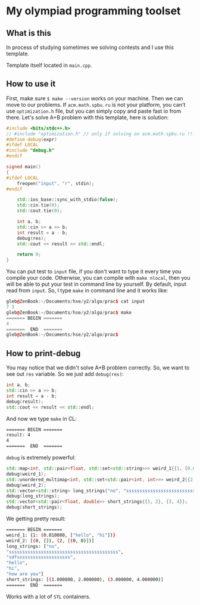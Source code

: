 # My olympiad programming toolset

## What is this

In process of studying sometimes we solving contests and I use this template.

Template itself located in `main.cpp`.

## How to use it

First, make sure `$ make --version` works on your machine. Then we can move to our problems. If `acm.math.spbu.ru` is not your platform, you can't use `optimization.h` file, but you can simply copy and paste fast io from there. Let's solve A+B problem with this template, here is solution:

```c++
#include <bits/stdc++.h>
// #include "optimization.h" // only if solving on acm.math.spbu.ru !!!
#define debug(expr)
#ifdef LOCAL
#include "debug.h"
#endif

signed main()
{
#ifdef LOCAL
    freopen("input", "r", stdin);
#endif

    std::ios_base::sync_with_stdio(false);
    std::cin.tie(0);
    std::cout.tie(0);

    int a, b;
    std::cin >> a >> b;
    int result = a - b;
    debug(res);
    std::cout << result << std::endl;

    return 0;
}
```

You can put test to `input` file, if you don't want to type it every time you compile your code. Otherwise, you can compile with `make nlocal`, then you will be able to put your test in command line by yourself. By default, input read from `input`.
So, I type `make` in command line and it works like:

```c++
gleb@ZenBook:~/Documents/hse/y2/algo/prac$ cat input
7 3
gleb@ZenBook:~/Documents/hse/y2/algo/prac$ make
======= BEGIN =======
4
=======  END  =======
gleb@ZenBook:~/Documents/hse/y2/algo/prac$
```

## How to print-debug

You may notice that we didn't solve A+B problem correctly. So, we want to see out `res` variable. So we just add `debug(res)`:

```c++
int a, b;
std::cin >> a >> b;
int result = a - b;
debug(result);
std::cout << result << std::endl;
```

And now we type `make` in CL:

```bash
======= BEGIN =======
result: 4
4
=======  END  =======
```

`debug` is extremely powerful:

```c++
std::map<int, std::pair<float, std::set<std::string>>> weird_1{{1, {0.01, {"hello", "hi"}}}};
debug(weird_1);
std::unordered_multimap<int, std::set<std::pair<int, int>>> weird_2{{2, {{}, {}}}, {}};
debug(weird_2);
std::vector<std::string> long_strings{"no", "sssssssssssssssssssssssssssssssssssssssss", "sdfssssssssssssssssssss", "hello", "hi", "how are you"};
debug(long_strings);
std::vector<std::pair<float, double>> short_strings{{1, 2}, {3, 4}};
debug(short_strings);
```

We getting pretty result:

```bash
======= BEGIN =======
weird_1: {1: (0.010000, ["hello", "hi"])}
weird_2: [(0, []), (2, [(0, 0)])]
long_strings: ["no",
"sssssssssssssssssssssssssssssssssssssssss",
"sdfssssssssssssssssssss",
"hello",
"hi",
"how are you"]
short_strings: [(1.000000, 2.000000), (3.000000, 4.000000)]
=======  END  =======
```

Works with a lot of `STL` containers.
